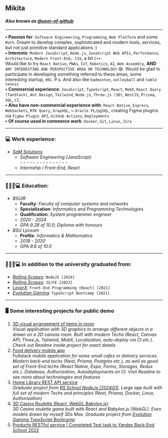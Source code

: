 ## Mikita  
#### _Also known as [@user-of-github](https://github.com/user-of-github)_  
___  
**• Passion for**: `Software Engineering`, `Programming`, `Web Platform` and some `Math`. Dream to develop complex, sophisticated and modern tools, services, but not just primitive standard applications :)   
**• Interests**: `Modern JavaScript`, `Node.js`, `JavaScript Web APIs`, `Performance`,  `Architecture`, `Modern Front-End, CSS`, a bit `C++`.   
Would like to try `React Native`, `PWAs`, `IoT`, `Robotics`, `AI`, `Web Assembly`, **AND** `ANY INTERESTING AND PERSPECTIVE AREA OR TECHNOLOGY` 😄. Would be glad to participate in developing something referred to these areas, some interesting startup, etc.  P.s. And also like `badminton`, `volleyball` and `table tennis`   
**• Commercial experience**:  `JavaScript`, `TypeScript`, `React`, `MobX`, `React Query (TanStack)`, `Ant Design`, `Tailwind`, `Node.js`, `Three.js (3D)`, `NestJS`,   `Prisma`, `SQL`, `CI`.  
**• Also have non-commercial experience with**: `React Native`, `Express`, `WebSockets`, `RTK Query`, `GraphQL`,  ~ `Oracle PL/pgSQL`, creating Figma plugins via `Figma Plugin API`, `GitHub Actions`, `Deployments`     
**• Of course used in commerce work**: `Docker`, `Git`, `Linux`, `Jira`     
___   
### **💻 Work experience:**  
- *[SaM Solutions](https://www.sam-solutions.com/)*
  - *Software Engineering (JavaScript)*  
  -&nbsp;-&nbsp;-&nbsp;-&nbsp;-&nbsp;-&nbsp;-&nbsp;-&nbsp;-&nbsp;-&nbsp;-&nbsp;-&nbsp;-&nbsp;-&nbsp;- 
  - *Internship / Front-End, React*
___     
### **👨🏻‍🎓💻 Education:**  
- *BSUIR* 
  - **Faculty**: *Faculty of computer systems and networks*
  - **Specialization**: *Informatics and Programming Technologies*
  - **Qualification**: *System programmer engineer*
  - *2020 - 2024*
  - *GPA 9.28 of 10.0;  Diploma with honours*
- *BSU Lyceum*
  - **Profile**: *Informatics & Mathematics*
  - *2018 - 2020*
  - *GPA 9.6 of 10.0*
___  
### **👨🏻‍🎓💻 In addition to the university graduated from:**  
- *[Rolling Scopes](https://rs.school/)*: `NodeJS [2024]`
- *[Rolling Scopes](https://rs.school/)*: `JS/FE [2023]`
- *[LeverX](https://leverx.com/)*: `Front-End Programming (React) [2021]`
- *[Evolution Gaming](https://www.evolution.com/)*: `TypeScript Bootcamp [2021]`
___    
### **🖥 Some interesting projects for public demo**  
1. [3D visual arrangement of items in room](https://github.com/user-of-github/JS/tree/main/visual-arrangement-of-tools-in-room)  
_Visual application with 3D graphics to arrange different objects in a drawn on a 2D canvas room. Built with modern Techs (React, Canvas API, Three.js, Tailwind, MobX, Localization, auto-deploy via CI etc.). Check out Readme inside project for exact details_
2. [Food delivery mobile app](https://github.com/user-of-github/JS/tree/main/food-delivery-react-native)  
_Fullstack mobile application for some small cafes or delivery services. Modern back-end techs (Nest, Prisma, Postgres etc.), as well as good set of Front-End techs (React Native, Expo, Forms, Storages, Redux etc.). Database, Authorization, Autodeployments on CI. Visit Readme to see more about technologies and features_ 
3. [Home Library REST API service](https://github.com/user-of-github/nodejs2024Q1-service)  
_Graduate project from [RS School NodeJs [2024Q1]](https://rs.school/courses/nodejs). Large app built with full set of modern Techs and principles (Nest, Prisma, Docker, Linux, Authorization)_       
5. [3D Casino Roulette (React, WebGL Babylon.js)](https://github.com/user-of-github/evo-ts-bootcamp/tree/master/course-work/roulette)  
_3D Casino roulette game built with React and Babylon.js (WebGL). Even models drawn by myself 3Ds Max. Graduate project from [Evolution Gaming TypeScript Bootcamp](https://typescript-bootcamp.evolution.com/by)_
6. [Products RESTful service | Completed Test task to Yandex Back-End School 2022](https://github.com/user-of-github/rest-api-test-task)



&nbsp; 



<!--
[![Anurag's GitHub stats](https://github-readme-stats.vercel.app/api?username=user-of-github&count_private=true&theme=graywhite&hide_rank=true)](https://github.com/anuraghazra/github-readme-stats)
-->
<!--
[![Top Langs](https://github-readme-stats.vercel.app/api/top-langs/?username=user-of-github&layout=compact&count_private=true&theme=graywhite)](https://github.com/anuraghazra/github-readme-stats) 
-->
